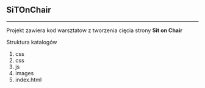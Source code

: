 SiTOnChair
----------
----------

Projekt zawiera kod warsztatow z tworzenia cięcia strony **Sit on Chair**

Struktura katalogów

1. css
2. css
3. js
4. images
4. index.html
